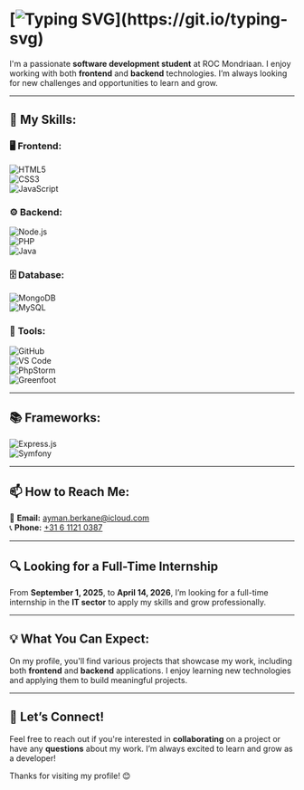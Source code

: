 # [![Typing SVG](https://readme-typing-svg.herokuapp.com?size=24&width=600&color=FFFFFF&lines=Hey!+I'm+Ayman+Berkane;Software+Developer+%7C+Problem+Solver;Always+learning+new+tech!)](https://git.io/typing-svg)

I'm a passionate **software development student** at ROC Mondriaan. I enjoy working with both **frontend** and **backend** technologies. I’m always looking for new challenges and opportunities to learn and grow.  

---

## 🚀 My Skills:  

### 🖥 **Frontend:**  
![HTML5](https://img.shields.io/badge/HTML5-E34F26?style=for-the-badge&logo=html5&logoColor=white)  
![CSS3](https://img.shields.io/badge/CSS3-1572B6?style=for-the-badge&logo=css3&logoColor=white)  
![JavaScript](https://img.shields.io/badge/JavaScript-F7DF1E?style=for-the-badge&logo=javascript&logoColor=black)  

### ⚙ **Backend:**  
![Node.js](https://img.shields.io/badge/Node.js-43853D?style=for-the-badge&logo=node.js&logoColor=white)  
![PHP](https://img.shields.io/badge/PHP-777BB4?style=for-the-badge&logo=php&logoColor=white)  
![Java](https://img.shields.io/badge/Java-007396?style=for-the-badge&logo=java&logoColor=white)  

### 🗄 **Database:**  
![MongoDB](https://img.shields.io/badge/MongoDB-47A248?style=for-the-badge&logo=mongodb&logoColor=white)  
![MySQL](https://img.shields.io/badge/MySQL-4479A1?style=for-the-badge&logo=mysql&logoColor=white)  

### 🔧 **Tools:**  
![GitHub](https://img.shields.io/badge/GitHub-181717?style=for-the-badge&logo=github&logoColor=white)  
![VS Code](https://img.shields.io/badge/VS%20Code-007ACC?style=for-the-badge&logo=visual-studio-code&logoColor=white)  
![PhpStorm](https://img.shields.io/badge/PhpStorm-000000?style=for-the-badge&logo=phpstorm&logoColor=white)  
![Greenfoot](https://img.shields.io/badge/Greenfoot-008000?style=for-the-badge&logo=java&logoColor=white)  

---

## 📚 **Frameworks:**  
![Express.js](https://img.shields.io/badge/Express.js-000000?style=for-the-badge&logo=express&logoColor=white)  
![Symfony](https://img.shields.io/badge/Symfony-000000?style=for-the-badge&logo=symfony&logoColor=white)  

---

## 📫 **How to Reach Me:**  
📧 **Email:** [ayman.berkane@icloud.com](mailto:ayman.berkane@icloud.com)  
📞 **Phone:** [+31 6 1121 0387](tel:+31611210387)  

---

## 🔍 **Looking for a Full-Time Internship**  
From **September 1, 2025**, to **April 14, 2026**, I’m looking for a full-time internship in the **IT sector** to apply my skills and grow professionally.  

---

## 💡 **What You Can Expect:**  
On my profile, you'll find various projects that showcase my work, including both **frontend** and **backend** applications. I enjoy learning new technologies and applying them to build meaningful projects.  

---

## 💬 **Let’s Connect!**  
Feel free to reach out if you're interested in **collaborating** on a project or have any **questions** about my work. I’m always excited to learn and grow as a developer!  

Thanks for visiting my profile! 😊  
